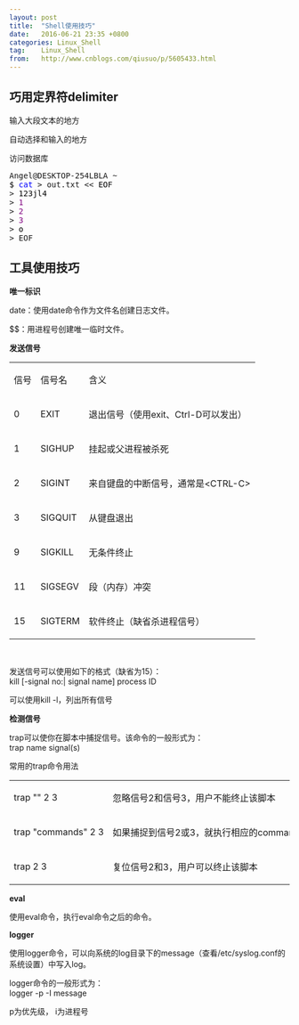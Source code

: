 ```yaml
---
layout: post
title:  "Shell使用技巧"
date:   2016-06-21 23:35 +0800
categories: Linux_Shell
tag:    Linux_Shell
from:   http://www.cnblogs.com/qiusuo/p/5605433.html
---
```

<h2>巧用定界符delimiter</h2>
<p>输入大段文本的地方</p>
<p>自动选择和输入的地方</p>
<p>访问数据库</p>
<div class="cnblogs_code">
<pre>Angel@DESKTOP-254LBLA ~<span style="color: #000000;">
$ </span><span style="color: #0000ff;">cat</span> &gt; out.txt &lt;&lt;<span style="color: #000000;"> EOF
</span>&gt;<span style="color: #000000;"> 123jl4
</span>&gt; <span style="color: #800080;">1</span>
&gt; <span style="color: #800080;">2</span>
&gt; <span style="color: #800080;">3</span>
&gt;<span style="color: #000000;"> o
</span>&gt; EOF</pre>
</div>
<h2>工具使用技巧</h2>
<p><strong>唯一标识</strong></p>
<p>date：使用date命令作为文件名创建日志文件。</p>
<p>$$：用进程号创建唯一临时文件。</p>
<p><strong>发送信号</strong></p>
<table border="0" cellspacing="0" cellpadding="0">
<tbody>
<tr>
<td>
<p>信号</p>
</td>
<td>
<p>信号名</p>
</td>
<td>
<p>含义</p>
</td>
</tr>
<tr>
<td>
<p>0</p>
</td>
<td>
<p>EXIT</p>
</td>
<td>
<p>退出信号（使用exit、Ctrl-D可以发出）</p>
</td>
</tr>
<tr>
<td>
<p>1</p>
</td>
<td>
<p>SIGHUP</p>
</td>
<td>
<p>挂起或父进程被杀死</p>
</td>
</tr>
<tr>
<td>
<p>2</p>
</td>
<td>
<p>SIGINT</p>
</td>
<td>
<p>来自键盘的中断信号，通常是&lt;CTRL-C&gt;</p>
</td>
</tr>
<tr>
<td>
<p>3</p>
</td>
<td>
<p>SIGQUIT</p>
</td>
<td>
<p>从键盘退出</p>
</td>
</tr>
<tr>
<td>
<p>9</p>
</td>
<td>
<p>SIGKILL</p>
</td>
<td>
<p>无条件终止</p>
</td>
</tr>
<tr>
<td>
<p>11</p>
</td>
<td>
<p>SIGSEGV</p>
</td>
<td>
<p>段（内存）冲突</p>
</td>
</tr>
<tr>
<td>
<p>15</p>
</td>
<td>
<p>SIGTERM</p>
</td>
<td>
<p>软件终止（缺省杀进程信号）</p>
</td>
</tr>
</tbody>
</table>
<p>&nbsp;</p>
<p>发送信号可以使用如下的格式（缺省为15）：<br />kill [-signal no:| signal name] process ID</p>
<p>可以使用kill -l，列出所有信号</p>
<p><strong>检测信号</strong></p>
<p>trap可以使你在脚本中捕捉信号。该命令的一般形式为：<br />trap name signal(s)</p>
<p>常用的trap命令用法</p>
<table border="0" cellspacing="0" cellpadding="0">
<tbody>
<tr>
<td nowrap="nowrap">
<p align="left">trap "" 2 3</p>
</td>
<td nowrap="nowrap">
<p align="left">忽略信号2和信号3，用户不能终止该脚本</p>
</td>
</tr>
<tr>
<td nowrap="nowrap">
<p align="left">trap "commands" 2 3</p>
</td>
<td nowrap="nowrap">
<p align="left">如果捕捉到信号2或3，就执行相应的commands命令</p>
</td>
</tr>
<tr>
<td nowrap="nowrap">
<p align="left">trap 2 3</p>
</td>
<td nowrap="nowrap">
<p align="left">复位信号2和3，用户可以终止该脚本</p>
</td>
</tr>
</tbody>
</table>
<p><strong>eval</strong></p>
<p>使用eval命令，执行eval命令之后的命令。</p>
<p><strong>logger</strong></p>
<p>使用logger命令，可以向系统的log目录下的message（查看/etc/syslog.conf的系统设置）中写入log。</p>
<p>logger命令的一般形式为：<br />logger -p -I message</p>
<p>p为优先级， i为进程号</p>
<p>&nbsp;</p>
